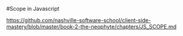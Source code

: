 #Scope in Javascript

https://github.com/nashville-software-school/client-side-mastery/blob/master/book-2-the-neophyte/chapters/JS_SCOPE.md
